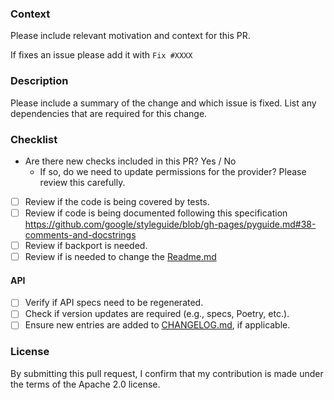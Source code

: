 ### Context

Please include relevant motivation and context for this PR.

If fixes an issue please add it with `Fix #XXXX`

### Description

Please include a summary of the change and which issue is fixed. List any dependencies that are required for this change.

### Checklist

- Are there new checks included in this PR? Yes / No
    - If so, do we need to update permissions for the provider? Please review this carefully.
- [ ] Review if the code is being covered by tests.
- [ ] Review if code is being documented following this specification https://github.com/google/styleguide/blob/gh-pages/pyguide.md#38-comments-and-docstrings
- [ ] Review if backport is needed.
- [ ] Review if is needed to change the [Readme.md](https://github.com/prowler-cloud/prowler/blob/master/README.md)

#### API
- [ ] Verify if API specs need to be regenerated.
- [ ] Check if version updates are required (e.g., specs, Poetry, etc.).
- [ ] Ensure new entries are added to [CHANGELOG.md](https://github.com/prowler-cloud/prowler/blob/master/api/CHANGELOG.md), if applicable.

### License

By submitting this pull request, I confirm that my contribution is made under the terms of the Apache 2.0 license.
